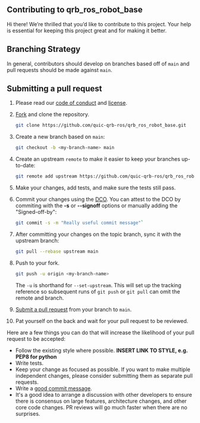 ## Contributing to qrb_ros_robot_base

Hi there!
We’re thrilled that you’d like to contribute to this project.
Your help is essential for keeping this project great and for making it better.

## Branching Strategy

In general, contributors should develop on branches based off of `main` and pull requests should be made against `main`.

## Submitting a pull request

1. Please read our [code of conduct](CODE-OF-CONDUCT.md) and [license](LICENSE).
1. [Fork](https://github.com/quic-qrb-ros/qrb_ros_robot_base/fork) and clone the repository.
   
    ```bash
    git clone https://github.com/quic-qrb-ros/qrb_ros_robot_base.git
    ```

1. Create a new branch based on `main`:

    ```bash 
    git checkout -b <my-branch-name> main
    ```

1. Create an upstream `remote` to make it easier to keep your branches up-to-date:

    ```bash
    git remote add upstream https://github.com/quic-qrb-ros/qrb_ros_robot_base.git
    ```

1. Make your changes, add tests, and make sure the tests still pass.
1. Commit your changes using the [DCO](http://developercertificate.org/). You can attest to the DCO by commiting with the **-s** or **--signoff** options or manually adding the "Signed-off-by":
   
    ```bash
    git commit -s -m "Really useful commit message"`
    ```

1. After committing your changes on the topic branch, sync it with the upstream branch:

    ```bash
    git pull --rebase upstream main
    ```

1. Push to your fork.

    ```bash
    git push -u origin <my-branch-name>
    ```

    The `-u` is shorthand for `--set-upstream`. This will set up the tracking reference so subsequent runs of `git push` or `git pull` can omit the remote and branch.

1. [Submit a pull request](https://github.com/quic-qrb-ros/qrb_ros_robot_base/pulls) from your branch to `main`.
1. Pat yourself on the back and wait for your pull request to be reviewed.

Here are a few things you can do that will increase the likelihood of your pull request to be accepted:

- Follow the existing style where possible. **INSERT LINK TO STYLE, e.g. PEP8 for python**
- Write tests.
- Keep your change as focused as possible.
  If you want to make multiple independent changes, please consider submitting them as separate pull requests.
- Write a [good commit message](http://tbaggery.com/2008/04/19/a-note-about-git-commit-messages.html).
- It's a good idea to arrange a discussion with other developers to ensure there is consensus on large features, architecture changes, and other core code changes. PR reviews will go much faster when there are no surprises.
